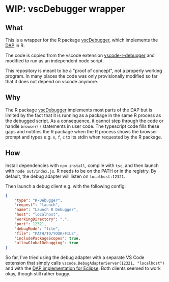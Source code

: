 # WIP: vscDebugger wrapper

## What
This is a wrapper for the R package [vscDebugger](https://github.com/ManuelHentschel/vscDebugger),
which implements the [DAP](https://microsoft.github.io/debug-adapter-protocol/)
in R.

The code is copied from the vscode extension
[vscode-r-debugger](https://github.com/ManuelHentschel/VSCode-R-Debugger)
and modified to run as an independent node script.

This repository is meant to be a "proof of concept", not a properly working program.
In many places the code was only provisionally modified so far that it does not depend on vscode anymore.

## Why
The R package [vscDebugger](https://github.com/ManuelHentschel/vscDebugger)
implements most parts of the DAP but is limited by the fact that it is running as a package in the same R process as the debugged script.
As a consequence, it cannot step through the code or handle `browser()` statements in user code.
The typescript code fills these gaps and notifies the R package when the R process shows the browser prompt
and types e.g. `n`, `f`, `c` to its stdin when requested by the R package.

## How
Install dependencies with `npm install`, compile with `tsc`, and then launch with `node out/index.js`.
R needs to be on the PATH or in the registry.
By default, the debug adapter will listen on `localhost:12321`.

Then launch a debug client e.g. with the following config:
``` json
{
    "type": "R-Debugger",
    "request": "launch",
    "name": "Launch R Debugger",
    "host": "localhost",
    "workingDirectory": ".",
    "port": 12321,
    "debugMode": "file",
    "file": "PATH/TO/YOUR/FILE",
    "includePackageScopes": true,
    "allowGlobalDebugging": true
}
```

So far, I've tried using the debug adapter with a separate VS Code extension
that simply calls `vscode.DebugAdapterServer(12321, "localhost")`
and with the [DAP implementation for Eclipse](https://projects.eclipse.org/projects/technology.lsp4e).
Both clients seemed to work okay, though still rather buggy.
